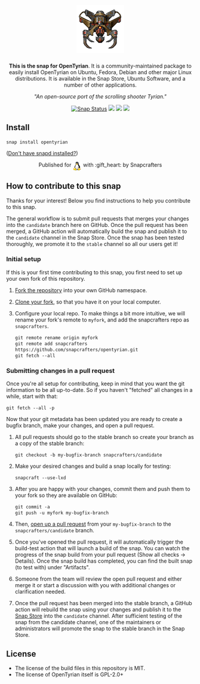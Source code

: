 <h1 align="center">
  <img src="snap/gui/tyrian.png" alt="OpenTyrian">
</h1>

<p align="center"><b>This is the snap for OpenTyrian</b>. It is a community-maintained package to easily install OpenTyrian on Ubuntu, Fedora, Debian and other major Linux distributions. It is available in the Snap Store, Ubuntu Software, and a number of other applications.</p>

<p align="center"><i>"An open-source port of the scrolling shooter Tyrian."</i></p>

<p align="center">
<a href="https://snapcraft.io/opentyrian"><img src="https://snapcraft.io/opentyrian/badge.svg" alt="Snap Status"></a>
<a href="https://github.com/snapcrafters/opentyrian/actions/workflows/sync-upstream.yml"><img src="https://github.com/snapcrafters/opentyrian/actions/workflows/sync-upstream.yml/badge.svg"></a>
<a href="https://github.com/snapcrafters/opentyrian/actions/workflows/release-to-candidate.yml"><img src="https://github.com/snapcrafters/opentyrian/actions/workflows/release-to-candidate.yml/badge.svg"></a>
<a href="https://github.com/snapcrafters/opentyrian/actions/workflows/promote-to-stable.yml"><img src="https://github.com/snapcrafters/opentyrian/actions/workflows/promote-to-stable.yml/badge.svg"></a>
</p>

## Install

```shell
snap install opentyrian
```

([Don't have snapd installed?](https://snapcraft.io/docs/core/install))

<p align="center">Published for <img src="https://raw.githubusercontent.com/anythingcodes/slack-emoji-for-techies/gh-pages/emoji/tux.png" align="top" width="24" /> with :gift_heart: by Snapcrafters</p>

## How to contribute to this snap

Thanks for your interest! Below you find instructions to help you contribute to this snap.

The general workflow is to submit pull requests that merges your changes into the `candidate` branch here on GitHub. Once the pull request has been merged, a GitHub action will automatically build the snap and publish it to the `candidate` channel in the Snap Store. Once the snap has been tested thoroughly, we promote it to the `stable` channel so all our users get it!

### Initial setup

If this is your first time contributing to this snap, you first need to set up your own fork of this repository.

1. [Fork the repository](https://docs.github.com/en/github/getting-started-with-github/fork-a-repo) into your own GitHub namespace.
2. [Clone your fork](https://git-scm.com/book/en/v2/Git-Basics-Getting-a-Git-Repository), so that you have it on your local computer.
3. Configure your local repo. To make things a bit more intuitive, we will rename your fork's remote to `myfork`, and add the snapcrafters repo as `snapcrafters`.

   ```shell
   git remote rename origin myfork
   git remote add snapcrafters https://github.com/snapcrafters/opentyrian.git
   git fetch --all
   ```

### Submitting changes in a pull request

Once you're all setup for contributing, keep in mind that you want the git information to be all up-to-date. So if you haven't "fetched" all changes in a while, start with that:

```shell
git fetch --all -p
```

Now that your git metadata has been updated you are ready to create a bugfix branch, make your changes, and open a pull request.

1. All pull requests should go to the stable branch so create your branch as a copy of the stable branch:

   ```shell
   git checkout -b my-bugfix-branch snapcrafters/candidate
   ```

2. Make your desired changes and build a snap locally for testing:

   ```shell
   snapcraft --use-lxd
   ```

3. After you are happy with your changes, commit them and push them to your fork so they are available on GitHub:

   ```shell
   git commit -a
   git push -u myfork my-bugfix-branch
   ```

4. Then, [open up a pull request](https://docs.github.com/en/github/collaborating-with-issues-and-pull-requests/about-pull-requests) from your `my-bugfix-branch` to the `snapcrafters/candidate` branch.
5. Once you've opened the pull request, it will automatically trigger the build-test action that will launch a build of the snap. You can watch the progress of the snap build from your pull request (Show all checks -> Details). Once the snap build has completed, you can find the built snap (to test with) under "Artifacts".
6. Someone from the team will review the open pull request and either merge it or start a discussion with you with additional changes or clarification needed.
7. Once the pull request has been merged into the stable branch, a GitHub action will rebuild the snap using your changes and publish it to the [Snap Store](https://snapcraft.io/opentyrian) into the `candidate` channel. After sufficient testing of the snap from the candidate channel, one of the maintainers or administrators will promote the snap to the stable branch in the Snap Store.

## License

- The license of the build files in this repository is MIT.
- The license of OpenTyrian itself is GPL-2.0+
